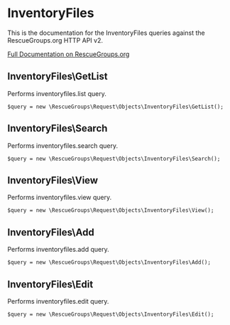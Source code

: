 # InventoryFiles

This is the documentation for the InventoryFiles queries against the RescueGroups.org HTTP API v2.

[Full Documentation on RescueGroups.org](https://userguide.rescuegroups.org/display/APIDG/Object+definitions#Objectdefinitions-inventoryfiles)

## InventoryFiles\GetList

Performs inventoryfiles.list query.

    $query = new \RescueGroups\Request\Objects\InventoryFiles\GetList();


## InventoryFiles\Search

Performs inventoryfiles.search query.

    $query = new \RescueGroups\Request\Objects\InventoryFiles\Search();


## InventoryFiles\View

Performs inventoryfiles.view query.

    $query = new \RescueGroups\Request\Objects\InventoryFiles\View();


## InventoryFiles\Add

Performs inventoryfiles.add query.

    $query = new \RescueGroups\Request\Objects\InventoryFiles\Add();


## InventoryFiles\Edit

Performs inventoryfiles.edit query.

    $query = new \RescueGroups\Request\Objects\InventoryFiles\Edit();


